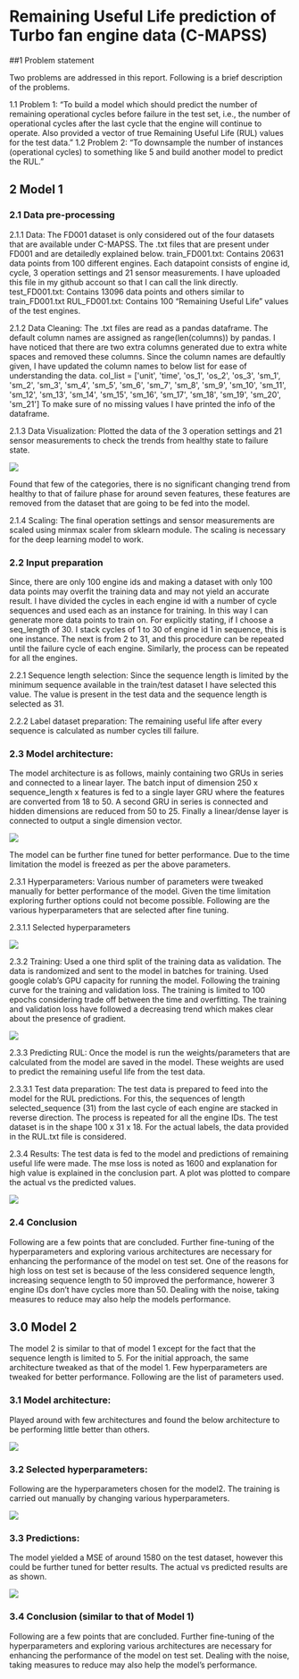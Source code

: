 # Remaining Useful Life prediction of Turbo fan engine data (C-MAPSS)

##1 Problem statement

Two problems are addressed in this report. Following is a brief description of the problems. 

1.1 Problem 1: “To build a model which should predict the number of remaining operational cycles before failure in the test set, i.e., the number of operational cycles after the last cycle that the engine will continue to operate. Also provided a vector of true Remaining Useful Life (RUL) values for the test data.”
1.2 Problem 2: “To downsample the number of instances (operational cycles) to something like 5 and build another model to predict the RUL.”

## 2 Model 1

### 2.1 Data pre-processing

2.1.1 Data: The FD001 dataset is only considered out of the four datasets that are available under C-MAPSS. The .txt files that are present under FD001 and are detailedly explained below.
train_FD001.txt: Contains 20631 data points from 100 different engines. Each datapoint consists of engine id, cycle, 3 operation settings and 21 sensor measurements. I have uploaded this file in my github account so that I can call the link directly. 
test_FD001.txt: Contains 13096 data points and others similar to train_FD001.txt
RUL_FD001.txt: Contains 100 “Remaining Useful Life” values of the test engines. 

2.1.2 Data Cleaning: The .txt files are read as a pandas dataframe. The default column names are assigned as range(len(columns)) by pandas. I have noticed that there are two extra columns generated due to extra white spaces and removed these columns. Since the column names are defaultly given, I have updated the column names to below list for ease of understanding the data.
col_list = ['unit', 'time', 'os_1', 'os_2', 'os_3', 'sm_1', 'sm_2', 'sm_3', 'sm_4', 'sm_5', 'sm_6', 'sm_7', 'sm_8', 'sm_9', 'sm_10', 'sm_11', 'sm_12', 'sm_13', 'sm_14', 'sm_15', 'sm_16', 'sm_17', 'sm_18', 'sm_19', 'sm_20', 'sm_21']
To make sure of no missing values I have printed the info of the dataframe. 

2.1.3 Data Visualization: Plotted the data of the 3 operation settings and 21 sensor measurements to check the trends from healthy state to failure state. 

 ![](images/1.png)
 
Found that few of the categories, there is no significant changing trend from healthy to that of failure phase for around seven features, these features are removed from the dataset that are going to be fed into the model. 

2.1.4 Scaling: The final operation settings and sensor measurements are scaled using minmax scaler from sklearn module. The scaling is necessary for the deep learning model to work. 

### 2.2 Input preparation
Since, there are only 100 engine ids and making a dataset with only 100 data points may overfit the training data and may not yield an accurate result. I have divided the cycles in each engine id with a number of cycle sequences and used each as an instance for training. In this way I can generate more data points to train on. For explicitly stating, if I choose a seq_length of 30. I stack cycles of 1 to 30 of engine id 1 in sequence, this is one instance. The next is from 2 to 31, and this procedure can be repeated until the failure cycle of each engine. Similarly, the process can be repeated for all the engines.

2.2.1 Sequence length selection: Since the sequence length is limited by the minimum sequence available in the train/test dataset I have selected this value. The value is present in the test data and the sequence length is selected as 31. 

2.2.2 Label dataset preparation: The remaining useful life after every sequence is calculated as number cycles till failure. 

### 2.3 Model architecture:
The model architecture is as follows, mainly containing two GRUs in series and connected to a linear layer. The batch input of dimension 250 x sequence_length x features is fed to a single layer GRU where the features are converted from 18 to 50. A second GRU in series is connected and hidden dimensions are reduced from 50 to 25. Finally a linear/dense layer is connected to output a single dimension vector.  

 ![](images/2.PNG)

The model can be further fine tuned for better performance. Due to the time limitation the model is freezed as per the above parameters.

2.3.1 Hyperparameters: Various number of parameters were tweaked manually for better performance of the model. Given the time limitation exploring further options could not become possible. Following are the various hyperparameters that are selected after fine tuning. 

2.3.1.1 Selected hyperparameters

 ![](images/3.PNG)

2.3.2 Training: Used a one third split of the training data as validation. The data is randomized and sent to the model in batches for training. Used google colab’s GPU capacity for running the model. Following the training curve for the training and validation loss. The training is limited to 100 epochs considering trade off between the time and overfitting. The training and validation loss have followed a decreasing trend which makes clear about the presence of gradient. 

 ![](images/4.png)

2.3.3 Predicting RUL: Once the model is run the weights/parameters that are calculated from the model are saved in the model. These weights are used to predict the remaining useful life from the test data. 

2.3.3.1 Test data preparation: The test data is prepared to feed into the model for the RUL predictions. For this, the sequences of length selected_sequence (31) from the last cycle of each engine are stacked in reverse direction. The process is repeated for all the engine IDs. The test dataset is in the shape 100 x 31 x 18. For the actual labels, the data provided in the RUL.txt file is considered.

2.3.4 Results: The test data is fed to the model and predictions of remaining useful life were made. The mse loss is noted as 1600 and explanation for high value is explained in the conclusion part. A plot was plotted to compare the actual vs the predicted values. 

 ![](images/5.png)
 
### 2.4 Conclusion

Following are a few points that are concluded. 
Further fine-tuning of the hyperparameters and exploring various architectures are necessary for enhancing the performance of the model on test set. 
One of the reasons for high loss on test set is because of the less considered sequence length, increasing sequence length to 50 improved the performance, howerer 3 engine IDs don’t have cycles more than 50. 
Dealing with the noise, taking measures to reduce may also help the models performance.

## 3.0 Model 2

The model 2 is similar to that of model 1 except for the fact that the sequence length is limited to 5. For the initial approach, the same architecture tweaked as that of the model 1. Few hyperparameters are tweaked for better performance. Following are the list of parameters used.

### 3.1 Model architecture: 
Played around with few architectures and found the below architecture to be performing little better than others. 

 ![](images/6.PNG)

### 3.2 Selected hyperparameters: 
Following are the hyperparameters chosen for the model2. The training is carried out manually by changing various hyperparameters. 

 ![](images/7.PNG)

### 3.3 Predictions: 
The model yielded a MSE of around 1580 on the test dataset, however this could be further tuned for better results. The actual vs predicted results are as shown.

 ![](images/8.png)

### 3.4 Conclusion (similar to that of Model 1)
Following are a few points that are concluded. 
Further fine-tuning of the hyperparameters and exploring various architectures are necessary for enhancing the performance of the model on test set. 
Dealing with the noise, taking measures to reduce may also help the model’s performance.
